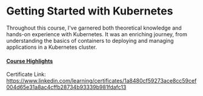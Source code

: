 # Getting Started with Kubernetes

Throughout this course, I've garnered both theoretical knowledge and hands-on experience with Kubernetes. It was an enriching journey, from understanding the basics of containers to deploying and managing applications in a Kubernetes cluster.


#### [Course Highlights](./getting-started-with-kubernetes/README.md)

Certificate Link: https://www.linkedin.com/learning/certificates/1a8480cf59273ace8cc59cef004d65e31a8ac4cffb28734b93339b981fdafc13